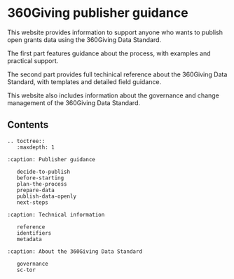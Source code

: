 # 360Giving publisher guidance
This website provides information to support anyone who wants to publish open grants data using the 360Giving Data Standard.

The first part features guidance about the process, with examples and practical support.

The second part provides full techinical reference about the 360Giving Data Standard, with templates and detailed field guidance.

This website also includes information about the governance and change management of the 360Giving Data Standard.

## Contents

```eval_rst
.. toctree::
   :maxdepth: 1
   
:caption: Publisher guidance

   decide-to-publish
   before-starting
   plan-the-process
   prepare-data
   publish-data-openly
   next-steps
   
:caption: Technical information

   reference
   identifiers
   metadata
   
:caption: About the 360Giving Data Standard 

   governance
   sc-tor
```
